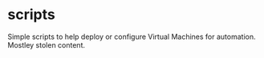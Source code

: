 # scripts
Simple scripts to help deploy or configure Virtual Machines for automation.
Mostley stolen content.
